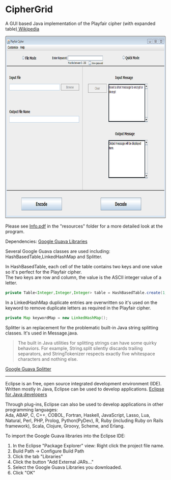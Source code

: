 # CipherGrid
A GUI based Java implementation of the Playfair cipher (with expanded table)<a href="http://en.wikipedia.org/wiki/Playfair_cipher" target="_blank"> Wikipedia</a>  

<img src="CipherGrid/images/CipherGrid.png" alt="CipherGrid"  width="837" height="572" CipherGrid>  

Please see <a href="https://github.com/speritzl9001/CipherGrid/blob/master/CipherGrid/resources/Info.pdf" target="_blank">Info.pdf</a> in the "resources" folder for a more detailed look at the program.  

Dependencies: <a href="https://code.google.com/p/guava-libraries/" target="_blank">Google Guava Libraries</a>  

Several Google Guava classes are used including: HashBasedTable,LinkedHashMap and Splitter.  

In HashBasedTable, each cell of the table contains two keys and one value so it's perfect for the Playfair cipher.  
The two keys are row and column, the value is the ASCII integer value of a letter.  

```java
private Table<Integer,Integer,Integer> table = HashBasedTable.create(1, 1, 12);  
```

In a LinkedHashMap duplicate entries are overwritten so it's used on the keyword to remove duplicate letters as required in the Playfair cipher.    
```java
private Map keywordMap = new LinkedHashMap();
```  

Splitter is an replacement for the problematic built-in Java string splitting classes. It's used in Message.java. 
> The built in Java utilities for splitting strings can have some quirky behaviors. For example, String.split silently discards trailing separators, and StringTokenizer respects exactly five whitespace characters and nothing else.
>  
<a href="https://code.google.com/p/guava-libraries/wiki/StringsExplained" target="_blank">Google Guava Splitter</a>  

********

Eclipse is an free, open source integrated development environment (IDE). Written mostly in Java, Eclipse can be used to develop applications. <a href="http://eclipse.org/downloads/packages/eclipse-ide-java-developers/lunasr2" target="_blank">Eclipse for Java developers</a>  

Through plug-ins, Eclipse can also be used to develop applications in other programming languages:  
Ada, ABAP, C, C++, COBOL, Fortran, Haskell, JavaScript, Lasso, Lua, Natural, Perl, PHP, Prolog, Python(PyDev), R, Ruby (including Ruby on Rails framework), Scala, Clojure, Groovy, Scheme, and Erlang.  

To import the Google Guava libraries into the Eclipse IDE:   
  
1. In the Eclipse "Package Explorer" view: Right click the project file name.  
2. Build Path -> Configure Build Path  
3. Click the tab "Libraries"   
4. Click the button "Add External JARs..."  
5. Select the Google Guava Libraries you downloaded.  
6. Click "OK"
